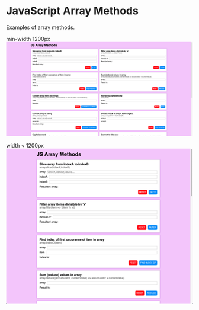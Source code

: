 # JavaScript Array Methods

Examples of array methods.

min-width 1200px
![Screen shot](/images/Screenshot1.png)

width < 1200px
![Screen shot](/images/Screenshot2.png)
